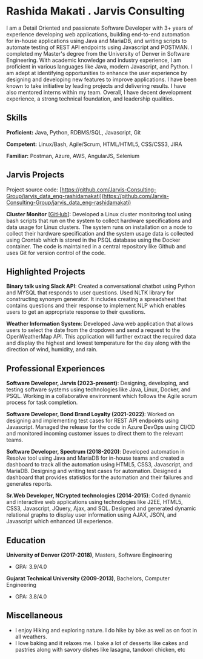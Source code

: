 # Rashida Makati . Jarvis Consulting

I am a Detail Oriented and passionate Software Developer with 3+ years of experience developing web applications, building end-to-end automation for in-house applications using Java and MariaDB, and writing scripts to automate testing of REST API endpoints using Javascript and POSTMAN. I completed my Master's degree from the University of Denver in Software Engineering. With academic knowledge and industry experience, I am proficient in various languages like Java, modern Javascript, and Python. I am adept at identifying opportunities to enhance the user experience by designing and developing new features to improve applications. I have been known to take initiative by leading projects and delivering results. I have also mentored interns within my team. Overall, I have decent development experience, a strong technical foundation, and leadership qualities.

## Skills

**Proficient:** Java, Python, RDBMS/SQL, Javascript, Git

**Competent:** Linux/Bash, Agile/Scrum, HTML/HTML5, CSS/CSS3, JIRA

**Familiar:** Postman, Azure, AWS, AngularJS, Selenium

## Jarvis Projects

Project source code: [https://github.com/Jarvis-Consulting-Group/jarvis_data_eng-rashidamakati](https://github.com/Jarvis-Consulting-Group/jarvis_data_eng-rashidamakati)


**Cluster Monitor** [[GitHub](https://github.com/Jarvis-Consulting-Group/jarvis_data_eng-rashidamakati/tree/master/linux_sql)]: Developed a Linux cluster monitoring tool using bash scripts that run on the system to collect hardware specifications and data usage for Linux clusters. The system runs on installation on a node to collect their hardware specification and the system usage data is collected using Crontab which is stored in the PSQL database using the Docker container. The code is maintained in a central repository like Github and uses Git for version control of the code.


## Highlighted Projects
**Binary talk using Slack API**: Created a conversational chatbot using Python and MYSQL that responds to user questions. Used NLTK library for constructing synonym generator. It includes creating a spreadsheet that contains questions and their response to implement NLP which enables users to get an appropriate response to their questions.

**Weather Information System**: Developed Java web application that allows users to select the date from the dropdown and send a request to the OpenWeatherMap API. This application will further extract the required data and display the highest and lowest temperature for the day along with the direction of wind, humidity, and rain.


## Professional Experiences

**Software Developer, Jarvis (2023-present)**: Designing, developing, and testing software systems using technologies like Java, Linux, Docker, and PSQL. Working in a collaborative environment which follows the Agile scrum process for task completion.

**Software Developer, Bond Brand Loyalty (2021-2022)**: Worked on designing and implementing test cases for REST API endpoints using Javascript. Managed the release for the code in Azure DevOps using CI/CD and monitored incoming customer issues to direct them to the relevant teams.

**Software Developer, Spectrum (2018-2020)**: Developed automation in Resolve tool using Java and MariaDB for in-house teams and created a dashboard to track all the automation using HTML5, CSS3, Javascript, and MariaDB. Designing and writing test cases for automation. Designed a dashboard that provides statistics for the automation and their failures and generates reports.

**Sr.Web Developer, NCrypted technologies (2014-2015)**: Coded dynamic and interactive web applications using technologies like J2EE, HTML5, CSS3, Javascript, JQuery, Ajax, and SQL. Designed and generated dynamic relational graphs to display user information using AJAX, JSON, and Javascript which enhanced UI experience.


## Education
**University of Denver (2017-2018)**, Masters, Software Engineering
- GPA: 3.9/4.0

**Gujarat Technical University (2009-2013)**, Bachelors, Computer Engineering
- GPA: 3.8/4.0


## Miscellaneous
- I enjoy Hiking and exploring nature. I do hike by bike as well as on foot in all weathers.
- I love baking and it relaxes me. I bake a lot of desserts like cakes and pastries along with savory dishes like lasagna, tandoori chicken, etc
